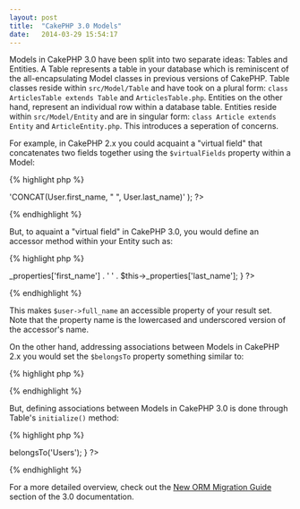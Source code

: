 ```yaml
---
layout: post
title:  "CakePHP 3.0 Models"
date:   2014-03-29 15:54:17
---
```


Models in CakePHP 3.0 have been split into two separate ideas: Tables and Entities. A Table represents a table in your database which is reminiscent of the all-encapsulating Model classes in previous versions of CakePHP. Table classes reside within `src/Model/Table` and have took on a plural form: `class ArticlesTable extends Table` and `ArticlesTable.php`. Entities on the other hand, represent an individual row within a database table. Entities reside within `src/Model/Entity` and are in singular form: `class Article extends Entity` and `ArticleEntity.php`. This introduces a seperation of concerns.

For example, in CakePHP 2.x you could acquaint a "virtual field" that concatenates two fields together using the `$virtualFields` property within a Model:

{% highlight php %}
<?php
public $virtualFields = array(
	'full_name' => 'CONCAT(User.first_name, " ", User.last_name)'
);
?>
{% endhighlight %}

But, to aquaint a "virtual field" in CakePHP 3.0, you would define an accessor method within your Entity such as:

{% highlight php %}
<?php
public function getFullName() {
	return $this->_properties['first_name'] . '  ' .
	$this->_properties['last_name'];
}
?>
{% endhighlight %}

This makes `$user->full_name` an accessible property of your result set. Note that the property name is the lowercased and underscored version of the accessor's name.

On the other hand, addressing associations between Models in CakePHP 2.x you would set the `$belongsTo` property something similar to:

{% highlight php %}
<?php
public $belongsTo = array('User');
?>
{% endhighlight %}

But, defining associations between Models in CakePHP 3.0 is done through Table's `initialize()` method:


{% highlight php %}
<?php
public function initialize(array $config) {
	$this->belongsTo('Users');
}
?>
{% endhighlight %}

For a more detailed overview, check out the [New ORM Migration Guide][orm-migration] section of the 3.0 documentation.

[orm-migration]: http://book.cakephp.org/3.0/en/appendices/orm-migration.html
